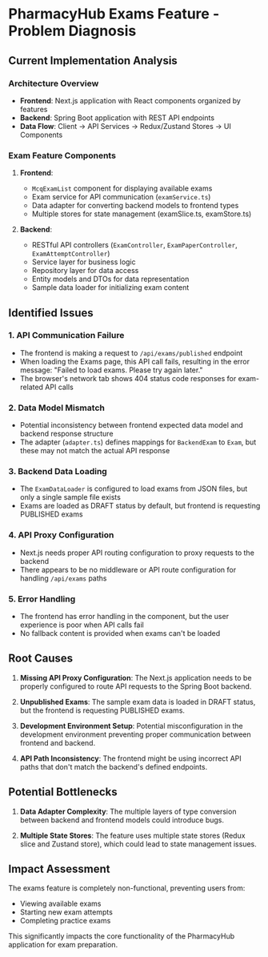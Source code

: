 # PharmacyHub Exams Feature - Problem Diagnosis

## Current Implementation Analysis

### Architecture Overview
- **Frontend**: Next.js application with React components organized by features
- **Backend**: Spring Boot application with REST API endpoints
- **Data Flow**: Client -> API Services -> Redux/Zustand Stores -> UI Components

### Exam Feature Components
1. **Frontend**:
   - `McqExamList` component for displaying available exams
   - Exam service for API communication (`examService.ts`)
   - Data adapter for converting backend models to frontend types
   - Multiple stores for state management (examSlice.ts, examStore.ts)

2. **Backend**:
   - RESTful API controllers (`ExamController`, `ExamPaperController`, `ExamAttemptController`)
   - Service layer for business logic
   - Repository layer for data access
   - Entity models and DTOs for data representation
   - Sample data loader for initializing exam content

## Identified Issues

### 1. API Communication Failure
- The frontend is making a request to `/api/exams/published` endpoint
- When loading the Exams page, this API call fails, resulting in the error message: "Failed to load exams. Please try again later."
- The browser's network tab shows 404 status code responses for exam-related API calls

### 2. Data Model Mismatch
- Potential inconsistency between frontend expected data model and backend response structure
- The adapter (`adapter.ts`) defines mappings for `BackendExam` to `Exam`, but these may not match the actual API response

### 3. Backend Data Loading
- The `ExamDataLoader` is configured to load exams from JSON files, but only a single sample file exists
- Exams are loaded as DRAFT status by default, but frontend is requesting PUBLISHED exams

### 4. API Proxy Configuration
- Next.js needs proper API routing configuration to proxy requests to the backend
- There appears to be no middleware or API route configuration for handling `/api/exams` paths

### 5. Error Handling
- The frontend has error handling in the component, but the user experience is poor when API calls fail
- No fallback content is provided when exams can't be loaded

## Root Causes

1. **Missing API Proxy Configuration**: The Next.js application needs to be properly configured to route API requests to the Spring Boot backend.

2. **Unpublished Exams**: The sample exam data is loaded in DRAFT status, but the frontend is requesting PUBLISHED exams.

3. **Development Environment Setup**: Potential misconfiguration in the development environment preventing proper communication between frontend and backend.

4. **API Path Inconsistency**: The frontend might be using incorrect API paths that don't match the backend's defined endpoints.

## Potential Bottlenecks

1. **Data Adapter Complexity**: The multiple layers of type conversion between backend and frontend models could introduce bugs.

2. **Multiple State Stores**: The feature uses multiple state stores (Redux slice and Zustand store), which could lead to state management issues.

## Impact Assessment

The exams feature is completely non-functional, preventing users from:
- Viewing available exams
- Starting new exam attempts
- Completing practice exams

This significantly impacts the core functionality of the PharmacyHub application for exam preparation.
